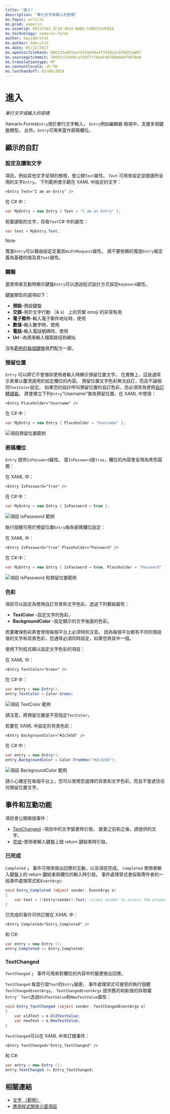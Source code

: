 ```yaml
---
title: "進入"
description: "單行文字或輸入的密碼"
ms.topic: article
ms.prod: xamarin
ms.assetid: 9923C541-3C10-4D14-BAB5-C4D6C514FB1E
ms.technology: xamarin-forms
author: davidbritch
ms.author: dabritch
ms.date: 05/22/2017
ms.openlocfilehash: 88b133a803aa74324e60a4f7610a2c0f0d31a807
ms.sourcegitcommit: 30055c534d9caf5dffcfdeafd6f08e666fb870a8
ms.translationtype: MT
ms.contentlocale: zh-TW
ms.lasthandoff: 03/09/2018
---
```

# <a name="entry"></a>進入

_單行文字或輸入的密碼_

Xamarin.Forms`Entry`用於單行文字輸入。 `Entry`例如編輯器 檢視中，支援多個鍵盤類型。 此外，`Entry`可用來當作密碼欄位。

## <a name="display-customization"></a>顯示的自訂

### <a name="setting-and-reading-text"></a>設定及讀取文字

項目，例如其他文字呈現的檢視，會公開`Text`屬性。 `Text` 可用來設定並閱讀所呈現的文字`Entry`。 下列範例會示範在 XAML 中設定的文字：

```xaml
<Entry Text="I am an Entry" />
```

在 C# 中：

```csharp
var MyEntry = new Entry { Text = "I am an Entry" };
```

若要讀取的文字，存取`Text`C# 中的屬性：

```csharp
var text = MyEntry.Text;
```

> [!NOTE]
> 寬度`Entry`可以藉由設定定義其`WidthRequest`屬性。 請不要依賴的寬度`Entry`被定義為基礎的值及其`Text`屬性。

### <a name="keyboards"></a>鍵盤

當使用者互動時顯示鍵盤`Entry`可以透過程式設計方式設定`Keyboard`屬性。

鍵盤類型的選項如下：

- **預設**&ndash;預設鍵盤
- **交談**&ndash;用於文字行動 （& s） 上的芳鄰 emoji 的非常有用
- **電子郵件**&ndash;輸入電子郵件地址時，使用
- **數值**&ndash;輸入數字時，使用
- **電話**&ndash;輸入電話號碼時，使用
- **Url** &ndash;為用來輸入檔案路徑和網址

沒有[範例的每個鍵盤](https://developer.xamarin.com/recipes/cross-platform/xamarin-forms/choose-keyboard-for-entry/)我們配方一節。

### <a name="placeholders"></a>預留位置

`Entry` 可以將它不會儲存使用者輸入時顯示預留位置文字。 在實務上，這是通常示表單以釐清適用於給定欄位的內容。 預留位置文字色彩無法自訂，而且不論相同`TextColor`設定。 如果您的設計呼叫預留位置的自訂色彩，您必須改為使用[自訂轉譯器]()。 將會建立下列`Entry`"Username"做為預留位置，在 XAML 中使用：

```xaml
<Entry Placeholder="Username" />
```

在 C# 中：

```csharp
var MyEntry = new Entry { Placeholder = "Username" };
```

![](entry-images/placeholder.png "項目預留位置範例")

### <a name="password-fields"></a>密碼欄位

`Entry` 提供`IsPassword`屬性。 當`IsPassword`是`true`，欄位的內容會呈現為黑色圓圈：

在 XAML 中：

```xaml
<Entry IsPassword="true" />
```

在 C# 中：

```csharp
var MyEntry = new Entry { IsPassword = true };
```

![](entry-images/password.png "項目 IsPassword 範例")

執行個體可用於預留位置`Entry`做為密碼欄位設定：

在 XAML 中：

```xaml
<Entry IsPassword="true" Placeholder="Password" />
```

在 C# 中：

```csharp
var MyEntry = new Entry { IsPassword = true, Placeholder = "Password" };
```

![](entry-images/passwordplaceholder.png "項目 IsPassword 和預留位置範例")


### <a name="colors"></a>色彩

項目可以設定為使用自訂背景和文字色彩，透過下列繫結屬性：

- **TextColor** &ndash;設定文字的色彩。
- **BackgroundColor** &ndash;設定顯示的文字後面的色彩。

若要確保色彩將會使用每個平台上必須特別注意。 因為每個平台都有不同的預設值的文字和背景色彩，您通常必須同時設定，如果您將其中一個。

使用下列程式碼以設定文字色彩的項目：

在 XAML 中：

```xaml
<Entry TextColor="Green" />
```

在 C# 中：

```csharp
var entry = new Entry();
entry.TextColor = Color.Green;
```

![](entry-images/textcolor.png "項目 TextColor 範例")

請注意，將預留位置是不受指定`TextColor`。

若要在 XAML 中設定的背景色彩：

```xaml
<Entry BackgroundColor="#2c3e50" />
```

在 C# 中：

```csharp
var entry = new Entry();
entry.BackgroundColor = Color.FromHex("#2c3e50");
```

![](entry-images/textbackgroundcolor.png "項目 BackgroundColor 範例")

請小心確定在每個平台上，您可以使用您選擇的背景和文字色彩，而且不會遮住任何預留位置文字。

## <a name="events-and-interactivity"></a>事件和互動功能

項目會公開兩個事件：

- [TextChanged](http://developer.xamarin.com/api/event/Xamarin.Forms.Entry.TextChanged/) &ndash;項目中的文字變更時引發。 變更之前和之後，請提供的文字。
- [完成](http://developer.xamarin.com/api/event/Xamarin.Forms.Entry.Completed/)&ndash;使用者輸入鍵盤上按 return 鍵結束時引發。

### <a name="completed"></a>已完成

`Completed` 」 事件可用來做出回應的互動，以及項目完成。 `Completed` 使用者輸入鍵盤上的 return 鍵結束與欄位的輸入時引發。 事件處理常式會採取寄件者的一般事件處理常式和`EventArgs`:

```csharp
void Entry_Completed (object sender, EventArgs e)
{
    var text = ((Entry)sender).Text; //cast sender to access the properties of the Entry
}
```

已完成的事件可供訂閱在 XAML 中：

```xaml
<Entry Completed="Entry_Completed" />
```

和 C#:

```csharp
var entry = new Entry ();
entry.Completed += Entry_Completed;
```

### <a name="textchanged"></a>TextChanged

`TextChanged` 」 事件可用來對欄位的內容中的變更做出回應。

`TextChanged` 每當引發`Text`的`Entry`變更。 事件處理常式可接受的執行個體`TextChangedEventArgs`。 `TextChangedEventArgs` 提供舊的和新值的存取權`Entry``Text`透過`OldTextValue`和`NewTextValue`屬性：

```csharp
void Entry_TextChanged (object sender, TextChangedEventArgs e)
{
    var oldText = e.OldTextValue;
    var newText = e.NewTextValue;
}
```

`TextChanged`可以在 XAML 中來訂閱事件：

```xaml
<Entry TextChanged="Entry_TextChanged" />
```

和 C#:

```csharp
var entry = new Entry ();
entry.TextChanged += Entry_TextChanged;
```


## <a name="related-links"></a>相關連結

- [文字 （範例）](https://developer.xamarin.com/samples/xamarin-forms/UserInterface/Text)
- [應用程式開發介面項目](https://developer.xamarin.com/api/type/Xamarin.Forms.Entry/)
